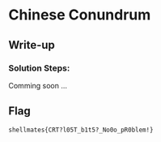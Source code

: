 # Chinese Conundrum

## Write-up

### Solution Steps:
Comming soon ...
## Flag

`shellmates{CRT?l05T_b1t5?_No0o_pR0blem!}`
